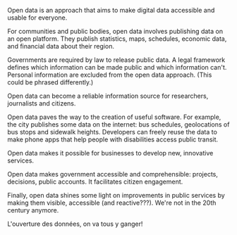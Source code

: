 Open data is an approach that aims to make digital data accessible and usable for everyone.

For communities and public bodies, open data involves publishing data on an open platform. They publish statistics, maps, schedules, economic data, and financial data about their region.

Governments are required by law to release public data. A legal framework defines which information can be made public and which information can't. Personal information are excluded from the open data approach. (This could be phrased differently.)

Open data can become a reliable information source for researchers, journalists and citizens.

Open data paves the way to the creation of useful software. For example, the city publishes some data on the internet: bus schedules, geolocations of bus stops and sidewalk heights. Developers can freely reuse the data to make phone apps that help people with disabilities access public transit.

Open data makes it possible for businesses to develop new, innovative services.

Open data makes government accessible and comprehensible: projects, decisions, public accounts. It facilitates citizen engagement.

Finally, open data shines some light on improvements in public services by making them visible, accessible (and reactive???). We're not in the 20th century anymore.

L'ouverture des données, on va tous y ganger!


